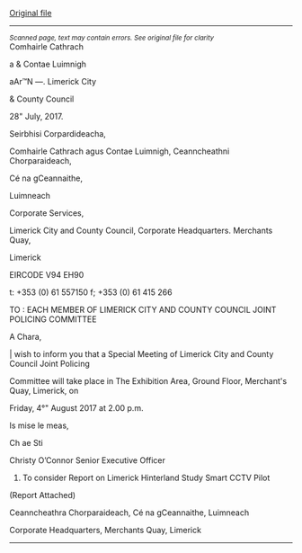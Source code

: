 [Original file](https://www.limerick.ie/sites/default/files/media/documents/2017-07/agenda.pdf)

---
*<small>Scanned page, text may contain errors. See original file for clarity</small>*  
Comhairle Cathrach

a & Contae Luimnigh

aAr™N
—. Limerick City

& County Council

28" July, 2017.

Seirbhisi Corpardideacha,

Comhairle Cathrach agus Contae Luimnigh,
Ceanncheathni Chorparaideach,

Cé na gCeannaithe,

Luimneach

Corporate Services,

Limerick City and County Council,
Corporate Headquarters.
Merchants Quay,

Limerick

EIRCODE V94 EH90

t: +353 (0) 61 557150
f; +353 (0) 61 415 266

TO : EACH MEMBER OF LIMERICK CITY AND COUNTY COUNCIL JOINT POLICING COMMITTEE

A Chara,

| wish to inform you that a Special Meeting of Limerick City and County Council Joint Policing

Committee will take place in The Exhibition Area, Ground Floor, Merchant's Quay, Limerick, on

Friday, 4°" August 2017 at 2.00 p.m.

Is mise le meas,

Ch ae Sti

Christy O’Connor
Senior Executive Officer

1. To consider Report on Limerick Hinterland Study Smart CCTV Pilot

(Report Attached)

Ceanncheathra Chorparaideach, Cé na gCeannaithe, Luimneach

Corporate Headquarters, Merchants Quay, Limerick


---
